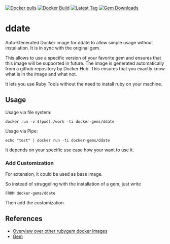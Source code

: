 [![Docker pulls](https://img.shields.io/docker/pulls/rubygem/ddate.svg)](https://hub.docker.com/r/rubygem/ddate/)
[![Docker Build](https://img.shields.io/docker/automated/rubygem/ddate.svg)](https://hub.docker.com/r/rubygem/ddate/)
[![Latest Tag](https://img.shields.io/github/tag/docker-rubygem/ddate.svg)](https://hub.docker.com/r/rubygem/ddate/)
[![Gem Downloads](https://img.shields.io/gem/dt/ddate.svg)](https://rubygems.org/gems/ddate/)
# ddate

Auto-Generated Docker image for ddate to allow simple usage without installation.
It is in sync with the original gem.

This allows to use a specific version of your favorite gem and ensures that this image will be supported in future.
The image is generated automatically from a github repository by Docker Hub.
This ensures that you exactly know what is in the image and what not.

It lets you use Ruby Tools without the need to install ruby on your machine.

## Usage

Usage via file system:

`docker run -v $(pwd):/work -ti docker-gems/ddate`

Usage via Pipe:

`echo "test" | docker run -ti docker-gems/ddate`

It depends on your specific use case how your want to use it.

### Add Customization

For extension, it could be used as base image.

So instead of struggeling with the installation of a gem, just write

`FROM docker-gems/ddate`

Then add the customization.

## References

 - [Overview over other rubygem docker images](https://github.com/thinkbot/docker-rubygem)
 - [Gem](https://rubygems.org/gems/ddate/)
